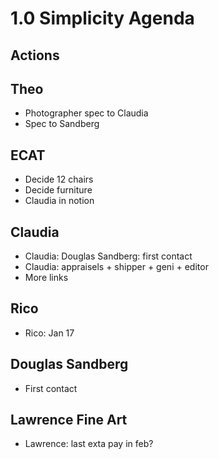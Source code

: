 # 1.0 Simplicity Agenda

## Actions

## Theo

* Photographer spec to Claudia
* Spec to Sandberg

## ECAT

* Decide 12 chairs
* Decide furniture
* Claudia in notion

## Claudia

* Claudia: Douglas Sandberg: first contact
* Claudia: appraisels + shipper + geni + editor
* More links

## Rico

* Rico: Jan 17

## Douglas Sandberg

* First contact

## Lawrence Fine Art

* Lawrence: last exta pay in feb?